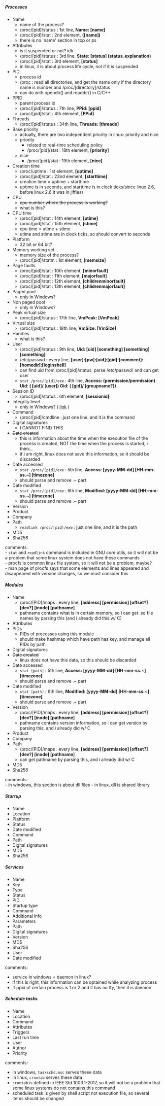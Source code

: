 ##### Processes
- Name
    - name of the process?
    - /proc/[pid]/status : 1st line, **Name: [name]**
    - /proc/[pid]/stat : 2nd element, **([name])**
    - there is no 'name' section in top or ps
- Attributes
    - is it suspended or not? idk
    - /proc/[pid]/status : 3rd line, **State: [status] (status\_explanation)**
    - /proc/[pid]/stat : 3rd element, **[status]**
    - in linux, it is about process life cycle, not if it is suspended
- PID
    - process id
    - /proc : read all directories, and get the name only if the directory name is number and /proc/[directory]/status
    - can do with opendir() and readdir() in C/C++
- PPID
    - parent process id
    - /proc/[pid]/status : 7th line, **PPid: [ppid]**
    - /proc/[pid]/stat : 4th element, **[PPid]**
- Threads
    - /proc/[pid]/status : 34th line, **Threads: [threads]**
- Base priority
    - actually, there are two independent priority in linux: priority and nice
    - priority
        - related to real-time scheduling policy
        - /proc/[pid]/stat : 18th element, **[priority]**
    - nice
        - /proc/[pid]/stat : 19th element, **[nice]**
- Creation time
    - /proc/uptime : 1st element, **[uptime]**
    - /proc/[pid]/stat : 22nd element, **[starttime]**
    - creation time = uptime + starttime
    - uptime is in seconds, and starttime is in clock ticks(since linux 2.6, before linux 2.6 it was in jiffies)
- CPU
    - ~~cpu number where the process is working?~~
    - what is this?
- CPU time
    - /proc/[pid]/stat : 14th element, **[utime]**
    - /proc/[pid]/stat : 15th element, **[stime]**
    - cpu time = utime + stime
    - utime and stime are in clock ticks, so should convert to seconds
- Platform
    - 32 bit or 64 bit?
- Memory working set
    - memory size of the process?
    - /proc/[pid]/statm : 1st element, **[memsize]**
- Page faults
    - /proc/[pid]/stat : 10th element, **[minorfault]**
    - /proc/[pid]/stat : 11th element, **[majorfault]**
    - /proc/[pid]/stat : 12th element, **[childrenminorfault]**
    - /proc/[pid]/stat : 13th element, **[chlidrenmajorfault]**
- Paged pool
    - only in Windows?
- Non paged pool
    - only in Windows?
- Peak virtual size
    - /proc/[pid]/status : 17th line, **VmPeak: [VmPeak]**
- Virtual size
    - /proc/[pid]/status : 18th line, **VmSize: [VmSize]**
- Handles
    - what is this?
- User
    - /proc/[pid]/status : 9th line, **Uid: [uid] [something] [something] [something]**
    - /etc/passwd : every line, **[user]:[pw]:[uid]:[gid]:[comment]:[homedir]:[loginshell]**
    - can find uid from /proc/[pid]/status, parse /etc/passwd/ and can get user
    - `stat /proc/[pid]/exe` : 4th line, **Access: (permission/permission) Uid: ( [uid]/ [user]) Gid: ( [gid]/ [groupname?])**
- Session ID
    - /proc/[pid]/status : 6th element, **[sessionid]**
- Integrity level
    - only in Windows? ( [link](https://en.wikipedia.org/wiki/Mandatory_Integrity_Control) )
- Command
    - /proc/[pid]/cmdline : just one line, and it is the command
- Digital signatures
    - I CANNOT FIND THIS
- ~~Date created~~
    - this is information about the time when the execution file of the process is created, NOT the time when the process is started, i think...
    - if i am right, linux does not save this information, so it should be discarded
- Date accessed
    - `stat /proc/[pid]/exe` : 5th line, **Access: [yyyy-MM-dd] [HH-mm-ss.~] [timezone]**
    - should parse and remove .~ part
- Date modified
    - `stat /proc/[pid]/exe` : 6th line, **Modified: [yyyy-MM-dd] [HH-mm-ss.~] [timezone]**
    - should parse and remove .~ part
- Version
- Product
- Company
- Path
    - `readlink /proc/[pid]/exe` : just one line, and it is the path
- MD5
- Sha256

comments:  
    - `stat` and `readlink` command is included in GNU core utils, so it will not be a problem that some linux system does not have these commands  
    - procfs is common linux file system, so it will not be a problem, maybe?  
    - man page of procfs says that some elements and lines appeared and disappeared with version changes, so we must consider this  


##### Modules
- Name
    - /proc/[PID]/maps : every line, **[address] [permission] [offset?] [dev?] [inode] [pathname]**
    - pathname contains what is in certain memory, so i can get .so file names by parsing this (and i already did this w/ C)
- Attributes
- PIDs
    - PIDs of processes using this module
    - should make hashmap which have path has key, and manage all PIDs by path
- Digital signatures
- ~~Date created~~
    - linux does not have this data, so this should be discarded
- Date accessed
    - `stat [path]` : 5th line, **Access: [yyyy-MM-dd] [HH-mm-ss.~] [timezone]**
    - should parse and remove .~ part
- Date modified
    - `stat [path]` : 6th line, **Modified: [yyyy-MM-dd] [HH-mm-ss.~] [timezone]**
    - should parse and remove .~ part
- Version
    - /proc/[PID]/maps : every line, **[address] [permission] [offset?] [dev?] [inode] [pathname]**
    - pathname contains version information, so i can get version by parsing this, and i already did w/ C
- Product
- Company
- Path
    - /proc/[PID]/maps : every line, **[address] [permission] [offset?] [dev?] [inode] [pathname]**
    - can get pathname by parsing this, and i already did w/ C
- MD5
- Sha256

comments:  
    - in windows, this section is about dll files
    - in linux, dll is shared library


##### Startup
- Name
- Location
- Platform
- Status
- Date modified
- Command
- Path
- Digital signatures
- MD5
- Sha256


##### Services
- Name
- Key
- Type
- Status
- PID
- Startup type
- Command
- Additional info
- Parameters
- Path
- Digital signatures
- Version
- MD5
- Sha256
- User
- Date modified

comments:  
- service in windows = daemon in linux?  
- if this is right, this information can be optained while analyzing process  
- if ppid of certain process is 1 or 2 and it has no tty, then it is daemon


##### Schedule tasks
- Name
- Location
- Command
- Attributes
- Triggers
- Last run time
- User
- Author
- Priority

comments:  
- in windows, `taskschd.msc` serves these data  
- in linux, `crontab` serves these data  
- `crontab` is defined in IEEE Std 1003.1-2017, so it will not be a problem that some linux systems do not contains this command  
- scheduled task is given by shell script not execution file, so several items should be changed
